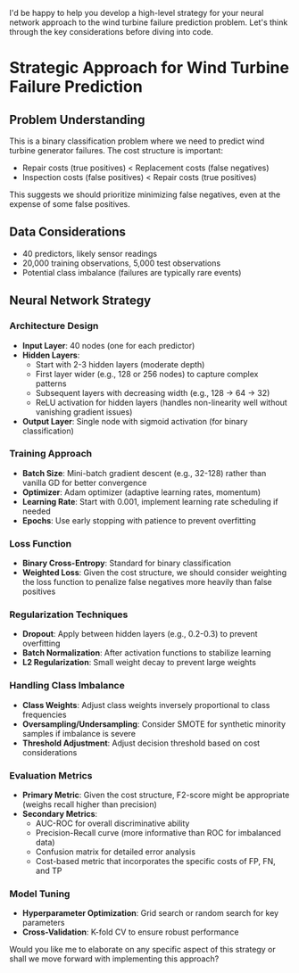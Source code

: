I'd be happy to help you develop a high-level strategy for your neural network approach to the wind turbine failure prediction problem. Let's think through the key considerations before diving into code.

# Strategic Approach for Wind Turbine Failure Prediction

## Problem Understanding
This is a binary classification problem where we need to predict wind turbine generator failures. The cost structure is important:
- Repair costs (true positives) < Replacement costs (false negatives)
- Inspection costs (false positives) < Repair costs (true positives)

This suggests we should prioritize minimizing false negatives, even at the expense of some false positives.

## Data Considerations
- 40 predictors, likely sensor readings
- 20,000 training observations, 5,000 test observations
- Potential class imbalance (failures are typically rare events)

## Neural Network Strategy

### Architecture Design
- **Input Layer**: 40 nodes (one for each predictor)
- **Hidden Layers**:
  - Start with 2-3 hidden layers (moderate depth)
  - First layer wider (e.g., 128 or 256 nodes) to capture complex patterns
  - Subsequent layers with decreasing width (e.g., 128 → 64 → 32)
  - ReLU activation for hidden layers (handles non-linearity well without vanishing gradient issues)
- **Output Layer**: Single node with sigmoid activation (for binary classification)

### Training Approach
- **Batch Size**: Mini-batch gradient descent (e.g., 32-128) rather than vanilla GD for better convergence
- **Optimizer**: Adam optimizer (adaptive learning rates, momentum)
- **Learning Rate**: Start with 0.001, implement learning rate scheduling if needed
- **Epochs**: Use early stopping with patience to prevent overfitting

### Loss Function
- **Binary Cross-Entropy**: Standard for binary classification
- **Weighted Loss**: Given the cost structure, we should consider weighting the loss function to penalize false negatives more heavily than false positives

### Regularization Techniques
- **Dropout**: Apply between hidden layers (e.g., 0.2-0.3) to prevent overfitting
- **Batch Normalization**: After activation functions to stabilize learning
- **L2 Regularization**: Small weight decay to prevent large weights

### Handling Class Imbalance
- **Class Weights**: Adjust class weights inversely proportional to class frequencies
- **Oversampling/Undersampling**: Consider SMOTE for synthetic minority samples if imbalance is severe
- **Threshold Adjustment**: Adjust decision threshold based on cost considerations

### Evaluation Metrics
- **Primary Metric**: Given the cost structure, F2-score might be appropriate (weighs recall higher than precision)
- **Secondary Metrics**:
  - AUC-ROC for overall discriminative ability
  - Precision-Recall curve (more informative than ROC for imbalanced data)
  - Confusion matrix for detailed error analysis
  - Cost-based metric that incorporates the specific costs of FP, FN, and TP

### Model Tuning
- **Hyperparameter Optimization**: Grid search or random search for key parameters
- **Cross-Validation**: K-fold CV to ensure robust performance

Would you like me to elaborate on any specific aspect of this strategy or shall we move forward with implementing this approach?
